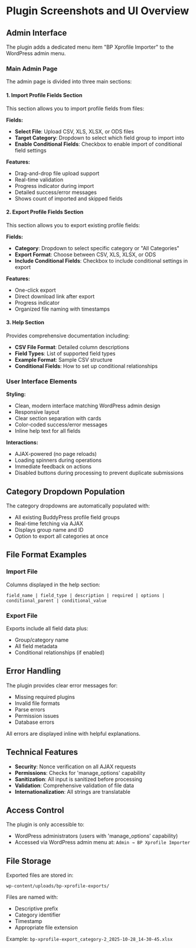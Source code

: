 # Plugin Screenshots and UI Overview

## Admin Interface

The plugin adds a dedicated menu item "BP Xprofile Importer" to the WordPress admin menu.

### Main Admin Page

The admin page is divided into three main sections:

#### 1. Import Profile Fields Section

This section allows you to import profile fields from files:

**Fields:**
- **Select File**: Upload CSV, XLS, XLSX, or ODS files
- **Target Category**: Dropdown to select which field group to import into
- **Enable Conditional Fields**: Checkbox to enable import of conditional field settings

**Features:**
- Drag-and-drop file upload support
- Real-time validation
- Progress indicator during import
- Detailed success/error messages
- Shows count of imported and skipped fields

#### 2. Export Profile Fields Section

This section allows you to export existing profile fields:

**Fields:**
- **Category**: Dropdown to select specific category or "All Categories"
- **Export Format**: Choose between CSV, XLS, XLSX, or ODS
- **Include Conditional Fields**: Checkbox to include conditional settings in export

**Features:**
- One-click export
- Direct download link after export
- Progress indicator
- Organized file naming with timestamps

#### 3. Help Section

Provides comprehensive documentation including:

- **CSV File Format**: Detailed column descriptions
- **Field Types**: List of supported field types
- **Example Format**: Sample CSV structure
- **Conditional Fields**: How to set up conditional relationships

### User Interface Elements

**Styling:**
- Clean, modern interface matching WordPress admin design
- Responsive layout
- Clear section separation with cards
- Color-coded success/error messages
- Inline help text for all fields

**Interactions:**
- AJAX-powered (no page reloads)
- Loading spinners during operations
- Immediate feedback on actions
- Disabled buttons during processing to prevent duplicate submissions

## Category Dropdown Population

The category dropdowns are automatically populated with:
- All existing BuddyPress profile field groups
- Real-time fetching via AJAX
- Displays group name and ID
- Option to export all categories at once

## File Format Examples

### Import File
Columns displayed in the help section:
```
field_name | field_type | description | required | options | conditional_parent | conditional_value
```

### Export File
Exports include all field data plus:
- Group/category name
- All field metadata
- Conditional relationships (if enabled)

## Error Handling

The plugin provides clear error messages for:
- Missing required plugins
- Invalid file formats
- Parse errors
- Permission issues
- Database errors

All errors are displayed inline with helpful explanations.

## Technical Features

- **Security**: Nonce verification on all AJAX requests
- **Permissions**: Checks for 'manage_options' capability
- **Sanitization**: All input is sanitized before processing
- **Validation**: Comprehensive validation of file data
- **Internationalization**: All strings are translatable

## Access Control

The plugin is only accessible to:
- WordPress administrators (users with 'manage_options' capability)
- Accessed via WordPress admin menu at: `Admin → BP Xprofile Importer`

## File Storage

Exported files are stored in:
```
wp-content/uploads/bp-xprofile-exports/
```

Files are named with:
- Descriptive prefix
- Category identifier
- Timestamp
- Appropriate file extension

Example: `bp-xprofile-export_category-2_2025-10-28_14-30-45.xlsx`
